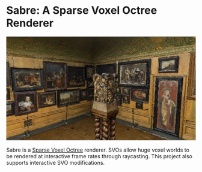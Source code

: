 # Sabre: A Sparse Voxel Octree Renderer

![Gallery Scene](misc/screenshot.jpg "Gallery Scene")

Sabre is a [Sparse Voxel Octree](http://www.hyperfun.org/TRP/LaineKarras_EffOctrees_TVCG11.pdf)
renderer. SVOs allow huge voxel worlds to be rendered at interactive frame rates
through raycasting. This project also supports interactive SVO modifications.

